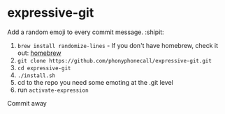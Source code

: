 # expressive-git
Add a random emoji to every commit message. :shipit:

1. `brew install randomize-lines` - If you don't have homebrew, check it out: [homebrew](http://brew.sh/)
2. `git clone https://github.com/phonyphonecall/expressive-git.git`
3. `cd expressive-git`
2. `./install.sh`
3. cd to the repo you need some emoting at the .git level
4. run `activate-expression`

Commit away
